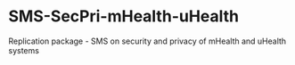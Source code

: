 # SMS-SecPri-mHealth-uHealth
Replication package - SMS on security and privacy of mHealth and uHealth systems
